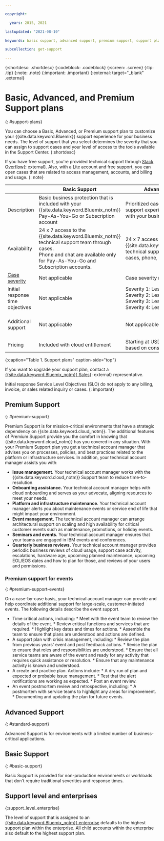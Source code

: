 ```yaml
---

copyright:

  years: 2015, 2021

lastupdated: "2021-08-10"

keywords: basic support, advanced support, premium support, support plans, free technical support, response time

subcollection: get-support

---
```


{:shortdesc: .shortdesc}
{:codeblock: .codeblock}
{:screen: .screen}
{:tip: .tip}
{:note: .note}
{:important: .important}
{:external: target="_blank" .external}

# Basic, Advanced, and Premium Support plans
{: #support-plans}

You can choose a Basic, Advanced, or Premium support plan to customize your {{site.data.keyword.Bluemix}} support experience for your business needs. The level of support that you select determines the severity that you can assign to support cases and your level of access to the tools available in the Support Center. 
{:shortdesc}

If you have free support, you're provided technical support through [Stack Overflow](https://stackoverflow.com/questions/tagged/ibm-cloud?tab=Newest){: external}. Also, with a Lite account and free support, you can open cases that are related to access management, accounts, and billing and usage.
{: note}

|                                  | Basic Support | Advanced Support | Premium Support |
|----------------------------------|---------------|------------------|-----------------|
| Description                      |	Basic business protection that is included with your {{site.data.keyword.Bluemix_notm}} Pay-As-You-Go or Subscription account | Prioritized case handling and support experience that is aligned with your business needs | Client engagement that is aligned with your business outcomes to accelerate time-to-value |
| Availability                     |  24 x 7 access to the {{site.data.keyword.Bluemix_notm}} technical support team through cases. <br> Phone and chat are available only for Pay-As-You-Go and Subscription accounts.  | 24 x 7 access to the {{site.data.keyword.Bluemix_notm}} technical support team through cases, phone, and chat | 24 x 7 access to the {{site.data.keyword.Bluemix_notm}} technical support team through cases, phone, and chat |
| [Case severity](/docs/get-support?topic=get-support-support-case-severity) | Not applicable | Case severity ranking available | Case severity ranking available |
| Initial response time objectives | Not applicable | Severity 1: Less than one hour <br> Severity 2: Less than two hours <br> Severity 3: Less than four hours <br> Severity 4: Less than eight hours | Severity 1: Less than 15 minutes <br> Severity 2: Less than one hour <br> Severity 3: Less than two hours <br> Severity 4: Less than four hours |
| Additional support               | Not applicable | Not applicable | Technical Account Manager assigned <br> Quarterly business reviews <br> Access to experts |
| Pricing               | Included with cloud entitlement | Starting at USD 200 per month and based on consumption | Starting at USD 10,000 per month and based on consumption |
{:caption="Table 1. Support plans" caption-side="top"}

If you want to upgrade your support plan, contact a [{{site.data.keyword.Bluemix_notm}} Sales](https://{DomainName}//catalog?contactmodule){: external} representative.

Initial response Service Level Objectives (SLO) do not apply to any billing, invoice, or sales related inquiry or cases.
{: important}


## Premium Support
{: #premium-support}

Premium Support is for mission-critical environments that have a strategic dependency on {{site.data.keyword.cloud_notm}}. The additional features of Premium Support provide you the comfort in knowing that {{site.data.keyword.cloud_notm}} has you covered in any situation. With your Premium Support plan you get a technical account manager that advises you on processes, policies, and best practices related to the platform or infrastructure services. In addition, your technical account manager assists you with:

   * **Issue management.** Your technical account manager works with the {{site.data.keyword.cloud_notm}} Support team to reduce time-to-resolution. 
   * **Onboarding assistance.** Your technical account manager helps with cloud onboarding and serves as your advocate, aligning resources to meet your needs.
   * **Platform and infrastructure maintenance.** Your technical account manager alerts you about maintenance events or service end of life that might impact your environment.
   * **Event management.** The technical account manager can arrange architectural support on scaling and high availability for critical customer events such as maintenance, promotions, or holiday events.
   * **Seminars and events.** Your technical account manager ensures that your teams are engaged in IBM events and conferences.
   * **Quarterly business reviews.** Your technical account manager provides periodic business reviews of cloud usage, support case activity, escalations, hardware age, upcoming planned maintenance, upcoming EOL/EOS dates and how to plan for those, and reviews of your users and permissions.

### Premium support for events
{: #premium-support-events}

On a case-by-case basis, your technical account manager can provide and help coordinate additional support for large-scale, customer-initiated events. The following details describe the event support.

   * Time critical actions, including:
    * Meet with the event team to review the details of the event.
    * Review critical functions and services that are required.
    * Highlight key dates and times for actions.
    * Assemble the team to ensure that plans are understood and actions are defined.
   * A support plan with crisis management, including:
    * Review the plan from previous years' event and post feedback actions.
    * Revise the plan to ensure that roles and responsibilities are understood.
    * Ensure that all service teams are aware of the event and ready for any activity that requires quick assistance or resolution.
    * Ensure that any maintenance activity is known and understood.
   * A create and practice plan. Actions include:
    * A dry run of plan and expected or probable issue management.
    * Test that the alert notifications are working as expected.
    * Post an event review.
   * An event postmortem review and retrospective, including:
    * A postmortem with service teams to highlight any areas for improvement.
    * Documenting and updating the plan for future events.
  
  
## Advanced Support
{: #standard-support}

Advanced Support is for environments with a limited number of business-critical applications.


## Basic Support
{: #basic-support}

Basic Support is provided for non-production environments or workloads that don't require traditional severities and response times.


## Support level and enterprises
{:support_level_enterprise}

The level of support that is assigned to an [{{site.data.keyword.Bluemix_notm}} enterprise](/docs/account?topic=account-what-is-enterprise) defaults to the highest support plan within the enterprise. All child accounts within the enterprise also default to the highest support plan.


